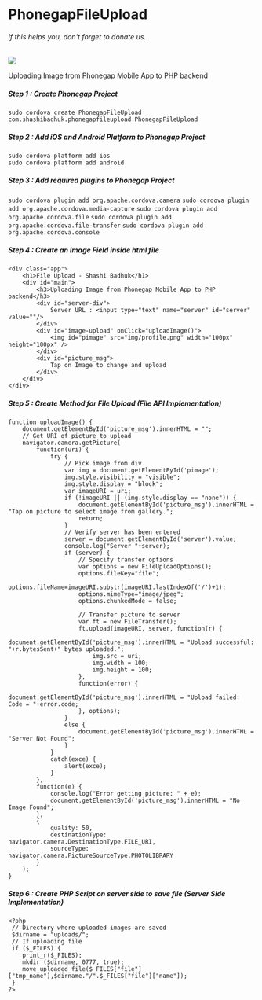 PhonegapFileUpload
==================

###### If this helps you, don't forget to donate us.

<div class="pm-button"><a href="https://www.payumoney.com/paybypayumoney/#/38831"><img src="https://www.payumoney.com//media/images/payby_payumoney/buttons/113.png" /></a></div>

Uploading Image from Phonegap Mobile App to PHP backend

##### Step 1 : Create Phonegap Project 
 `sudo cordova create PhonegapFileUpload com.shashibadhuk.phonegapfileupload PhonegapFileUpload`

##### Step 2 : Add iOS and Android Platform to Phonegap Project 
`sudo cordova platform add ios` <br />
`sudo cordova platform add android`
 
##### Step 3 : Add required plugins to Phonegap Project

`sudo cordova plugin add org.apache.cordova.camera`
`sudo cordova plugin add org.apache.cordova.media-capture` 
`sudo cordova plugin add org.apache.cordova.file`
`sudo cordova plugin add org.apache.cordova.file-transfer`
`sudo cordova plugin add org.apache.cordova.console`

##### Step 4 : Create an Image Field inside html file 
```
<div class="app">
    <h1>File Upload - Shashi Badhuk</h1>
    <div id="main">
        <h3>Uploading Image from Phonegap Mobile App to PHP backend</h3>
        <div id="server-div">
            Server URL : <input type="text" name="server" id="server" value=""/>
        </div>
        <div id="image-upload" onClick="uploadImage()">
            <img id="pimage" src="img/profile.png" width="100px" height="100px" />
        </div>
        <div id="picture_msg">
            Tap on Image to change and upload
        </div>
    </div>
</div>
```
 
##### Step 5 : Create Method for File Upload (File API Implementation)
```
function uploadImage() {
    document.getElementById('picture_msg').innerHTML = "";
    // Get URI of picture to upload
    navigator.camera.getPicture(
        function(uri) {
            try {
                // Pick image from div
                var img = document.getElementById('pimage');
                img.style.visibility = "visible";
                img.style.display = "block";
                var imageURI = uri;
                if (!imageURI || (img.style.display == "none")) {
                    document.getElementById('picture_msg').innerHTML = "Tap on picture to select image from gallery.";
                    return;
                }
                // Verify server has been entered
                server = document.getElementById('server').value;
                console.log("Server "+server);
                if (server) {
                    // Specify transfer options
                    var options = new FileUploadOptions();
                    options.fileKey="file";
                    options.fileName=imageURI.substr(imageURI.lastIndexOf('/')+1);
                    options.mimeType="image/jpeg";
                    options.chunkedMode = false;
                               
                    // Transfer picture to server
                    var ft = new FileTransfer();
                    ft.upload(imageURI, server, function(r) {
                        document.getElementById('picture_msg').innerHTML = "Upload successful: "+r.bytesSent+" bytes uploaded.";
                        img.src = uri;
                        img.width = 100;
                        img.height = 100;
                    },
                    function(error) {
                        document.getElementById('picture_msg').innerHTML = "Upload failed: Code = "+error.code;
                    }, options);
                }
                else {
                    document.getElementById('picture_msg').innerHTML = "Server Not Found";
                }
            }
            catch(exce) {
                alert(exce);
            }
        },
        function(e) {
            console.log("Error getting picture: " + e);
            document.getElementById('picture_msg').innerHTML = "No Image Found";
        },
        {
            quality: 50,
            destinationType: navigator.camera.DestinationType.FILE_URI,
            sourceType: navigator.camera.PictureSourceType.PHOTOLIBRARY
        }
    );
}  
``` 
 
##### Step 6 : Create PHP Script on server side to save file (Server Side Implementation)
```
<?php 
 // Directory where uploaded images are saved
 $dirname = "uploads/"; 
 // If uploading file
 if ($_FILES) {
    print_r($_FILES);
    mkdir ($dirname, 0777, true);
    move_uploaded_file($_FILES["file"]["tmp_name"],$dirname."/".$_FILES["file"]["name"]);
 }
?>
```
